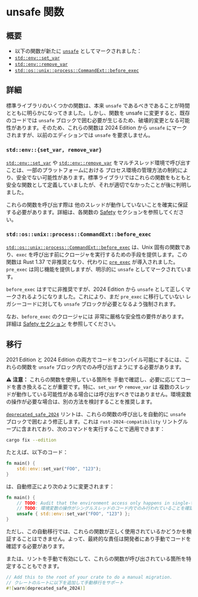 <!-- 
# Unsafe functions 
-->

# unsafe 関数

<!-- 
## Summary 
-->

## 概要

<!-- 
    - The following functions are now marked [`unsafe`]:
    - [`std::env::set_var`]
    - [`std::env::remove_var`]
    - [`std::os::unix::process::CommandExt::before_exec`] 
-->

- 以下の関数が新たに [`unsafe`] としてマークされました：
- [`std::env::set_var`]
- [`std::env::remove_var`]
- [`std::os::unix::process::CommandExt::before_exec`]


[`unsafe`]: ../../reference/unsafe-keyword.html#unsafe-functions-unsafe-fn
[`std::env::set_var`]: ../../std/env/fn.set_var.html
[`std::env::remove_var`]: ../../std/env/fn.remove_var.html
[`std::os::unix::process::CommandExt::before_exec`]: ../../std/os/unix/process/trait.CommandExt.html#method.before_exec 


<!-- 
## Details 
-->

## 詳細

<!-- 
Over time it has become evident that certain functions in the standard library should have been marked as `unsafe`. However, adding `unsafe` to a function can be a breaking change since it requires existing code to be placed in an `unsafe` block. To avoid the breaking change, these functions are marked as `unsafe` starting in the 2024 Edition, while not requiring `unsafe` in previous editions. 
-->

標準ライブラリのいくつかの関数は、本来 `unsafe` であるべきであることが時間とともに明らかになってきました。しかし、関数を unsafe に変更すると、既存のコードでは `unsafe` ブロックで囲む必要が生じるため、破壊的変更となる可能性があります。そのため、これらの関数は 2024 Edition から `unsafe` にマークされますが、以前のエディションでは `unsafe` を要求しません。

<!-- 
### `std::env::{set_var, remove_var}` 
-->

### `std::env::{set_var, remove_var}`

<!-- 
It can be unsound to call [`std::env::set_var`] or [`std::env::remove_var`] in a multi-threaded program due to safety limitations of the way the process environment is handled on some platforms. The standard library originally defined these as safe functions, but it was later determined that was not correct. 
-->

[`std::env::set_var`] や [`std::env::remove_var`] をマルチスレッド環境で呼び出すことは、一部のプラットフォームにおける プロセス環境の管理方法の制約により、安全でない可能性があります。標準ライブラリではこれらの関数をもともと安全な関数として定義していましたが、それが適切でなかったことが後に判明しました。

<!-- 
It is important to ensure that these functions are not called when any other thread might be running. See the [Safety] section of the function documentation for more details. 
-->

これらの関数を呼び出す際は 他のスレッドが動作していないことを確実に保証する必要があります。詳細は、各関数の [Safety] セクションを参照してください。

[Safety]: ../../std/env/fn.set_var.html#safety

<!-- 
### `std::os::unix::process::CommandExt::before_exec` 
-->

### `std::os::unix::process::CommandExt::before_exec`

<!-- 
The [`std::os::unix::process::CommandExt::before_exec`] function is a unix-specific function which provides a way to run a closure before calling `exec`. This function was deprecated in the 1.37 release, and replaced with [`pre_exec`] which does the same thing, but is marked as `unsafe`. 
-->

[`std::os::unix::process::CommandExt::before_exec`] は、Unix 固有の関数であり、`exec` を呼び出す前にクロージャを実行するための手段を提供します。この関数は Rust 1.37 で非推奨となり、代わりに [`pre_exec`] が導入されました。`pre_exec` は同じ機能を提供しますが、明示的に `unsafe` としてマークされています。

<!-- 
Even though `before_exec` is deprecated, it is now correctly marked as `unsafe` starting in the 2024 Edition. This should help ensure that any legacy code which has not already migrated to `pre_exec` to require an `unsafe` block. 
-->

`before_exec` はすでに非推奨ですが、2024 Edition から `unsafe` として正しくマークされるようになりました。これにより、まだ `pre_exec` に移行していない レガシーコードに対しても `unsafe` ブロックが必要となるよう強制されます。

<!-- 
There are very strict safety requirements for the `before_exec` closure to satisfy. See the [Safety section][pre-exec-safety] for more details. 
-->

なお、`before_exec` のクロージャには 非常に厳格な安全性の要件があります。詳細は [Safety セクション][pre-exec-safety] を参照してください。

[`pre_exec`]: ../../std/os/unix/process/trait.CommandExt.html#tymethod.pre_exec
[pre-exec-safety]: ../../std/os/unix/process/trait.CommandExt.html#notes-and-safety

<!-- 
## Migration 
-->

## 移行

<!-- 
To make your code compile in both the 2021 and 2024 editions, you will need to make sure that these functions are called only from within `unsafe` blocks. 
-->

2021 Edition と 2024 Edition の両方でコードをコンパイル可能にするには、これらの関数を `unsafe` ブロック内でのみ呼び出すようにする必要があります。

<!-- 
**⚠ Caution**: It is important that you manually inspect the calls to these functions and possibly rewrite your code to satisfy the preconditions of those functions. In particular, `set_var` and `remove_var` should not be called if there might be multiple threads running. You may need to elect to use a different mechanism other than environment variables to manage your use case. 
-->

**⚠ 注意：** これらの関数を使用している箇所を 手動で確認し、必要に応じてコードを書き換えることが重要です。特に、`set_var` や `remove_var` は 複数のスレッドが動作している可能性がある場合には呼び出すべきではありません。環境変数の操作が必要な場合は、別の方法を検討することを推奨します。

<!-- 
The [`deprecated_safe_2024`] lint will automatically modify any use of these functions to be wrapped in an `unsafe` block so that it can compile on both editions. This lint is part of the `rust-2024-compatibility` lint group, which will automatically be applied when running `cargo fix --edition`. To migrate your code to be Rust 2024 Edition compatible, run: 
-->

[`deprecated_safe_2024`] リントは、これらの関数の呼び出しを自動的に `unsafe` ブロックで囲むよう修正します。これは `rust-2024-compatibility` リントグループに含まれており、次のコマンドを実行することで適用できます：

```sh
cargo fix --edition
```

<!-- 
For example, this will change: 
-->

たとえば、以下のコード：

```rust
fn main() {
    std::env::set_var("FOO", "123");
}
```

<!-- 
to be: 
-->

は、自動修正により次のように変更されます：

```rust
fn main() {
    // TODO: Audit that the environment access only happens in single-threaded code.
    // TODO: 環境変数の操作がシングルスレッドのコード内でのみ行われていることを確認する。
    unsafe { std::env::set_var("FOO", "123") };
}
```

<!-- 
Just beware that this automatic migration will not be able to verify that these functions are being used correctly. It is still your responsibility to manually review their usage. 
-->

ただし、この自動移行では、これらの関数が正しく使用されているかどうかを検証することはできません。よって、最終的な責任は開発者にあり手動でコードを確認する必要があります。

<!-- 
Alternatively, you can manually enable the lint to find places these functions are called: 
-->

または、リントを手動で有効にして、これらの関数が呼び出されている箇所を特定することもできます。

```rust
// Add this to the root of your crate to do a manual migration.
// クレートのルートに以下を追加して手動移行をサポート
#![warn(deprecated_safe_2024)]
```

[`deprecated_safe_2024`]: ../../rustc/lints/listing/allowed-by-default.html#deprecated-safe-2024

